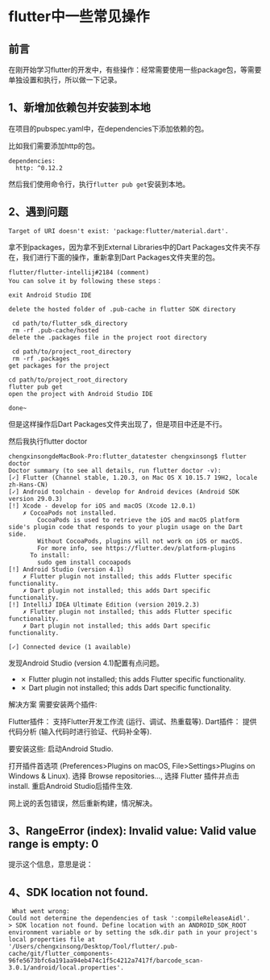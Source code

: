 # flutter中一些常见操作

## 前言
在刚开始学习flutter的开发中，有些操作：经常需要使用一些package包，等需要单独设置和执行，所以做一下记录。

## 1、新增加依赖包并安装到本地
在项目的pubspec.yaml中，在dependencies下添加依赖的包。

比如我们需要添加http的包。

```
dependencies:
  http: ^0.12.2
```
然后我们使用命令行，执行`flutter pub get`安装到本地。

## 2、遇到问题
```
Target of URI doesn't exist: 'package:flutter/material.dart'.
```
拿不到packages，因为拿不到External Libraries中的Dart Packages文件夹不存在，我们进行下面的操作，重新拿到Dart Packages文件夹里的包。

```
flutter/flutter-intellij#2184 (comment)
You can solve it by following these steps：

exit Android Studio IDE

delete the hosted folder of .pub-cache in flutter SDK directory

 cd path/to/flutter_sdk_directory
 rm -rf .pub-cache/hosted
delete the .packages file in the project root directory

 cd path/to/project_root_directory
 rm -rf .packages
get packages for the project

cd path/to/project_root_directory
flutter pub get
open the project with Android Studio IDE

done~
```
但是这样操作后Dart Packages文件夹出现了，但是项目中还是不行。

然后我执行flutter doctor

```
chengxinsongdeMacBook-Pro:flutter_datatester chengxinsong$ flutter doctor
Doctor summary (to see all details, run flutter doctor -v):
[✓] Flutter (Channel stable, 1.20.3, on Mac OS X 10.15.7 19H2, locale zh-Hans-CN)
[✓] Android toolchain - develop for Android devices (Android SDK version 29.0.3)
[!] Xcode - develop for iOS and macOS (Xcode 12.0.1)
    ✗ CocoaPods not installed.
        CocoaPods is used to retrieve the iOS and macOS platform side's plugin code that responds to your plugin usage on the Dart side.
        Without CocoaPods, plugins will not work on iOS or macOS.
        For more info, see https://flutter.dev/platform-plugins
      To install:
        sudo gem install cocoapods
[!] Android Studio (version 4.1)
    ✗ Flutter plugin not installed; this adds Flutter specific functionality.
    ✗ Dart plugin not installed; this adds Dart specific functionality.
[!] IntelliJ IDEA Ultimate Edition (version 2019.2.3)
    ✗ Flutter plugin not installed; this adds Flutter specific functionality.
    ✗ Dart plugin not installed; this adds Dart specific functionality.
 
[✓] Connected device (1 available)  
```

发现Android Studio (version 4.1)配置有点问题。
+ ✗ Flutter plugin not installed; this adds Flutter specific functionality.
+ ✗ Dart plugin not installed; this adds Dart specific functionality.

解决方案
需要安装两个插件:

Flutter插件： 支持Flutter开发工作流 (运行、调试、热重载等).
Dart插件： 提供代码分析 (输入代码时进行验证、代码补全等).

要安装这些:
启动Android Studio.

打开插件首选项 (Preferences>Plugins on macOS, File>Settings>Plugins on Windows & Linux).
选择 Browse repositories…, 选择 Flutter 插件并点击 install.
重启Android Studio后插件生效.

网上说的丢包错误，然后重新构建，情况解决。

## 3、RangeError (index): Invalid value: Valid value range is empty: 0
提示这个信息，意思是说：


## 4、SDK location not found.
```
 What went wrong:
Could not determine the dependencies of task ':compileReleaseAidl'.
> SDK location not found. Define location with an ANDROID_SDK_ROOT environment variable or by setting the sdk.dir path in your project's local properties file at '/Users/chengxinsong/Desktop/Tool/flutter/.pub-cache/git/flutter_components-96fe5673bfc6a191aa94eb474c1f5c4212a7417f/barcode_scan-3.0.1/android/local.properties'.

```